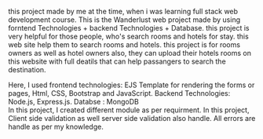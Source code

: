 this project made by me at the time, when i was learning full stack web development course.
This is the Wanderlust web project made by using forntend Technologies + backend Technologies + Database.
this project is very helpful for those people, who's search rooms and hotels for stay. this web site help them to search rooms and hotels. 
this project is for rooms owners as well as hotel owners also, they can upload their hotels rooms on this website with full deatils that can help passangers to search the destination.

Here, I used frontend technologies: EJS Template for rendering the forms or pages,
                                    Html, CSS, Bootstrap and JavaScript.
              Backend Technologies: Node.js, Express.js.
              Databse             : MongoDB  
 In this project, I created different module as per requirment.
 In this project, Client side validation as well server side validation also handle.
 All errors are handle as per my knowledge.
              
